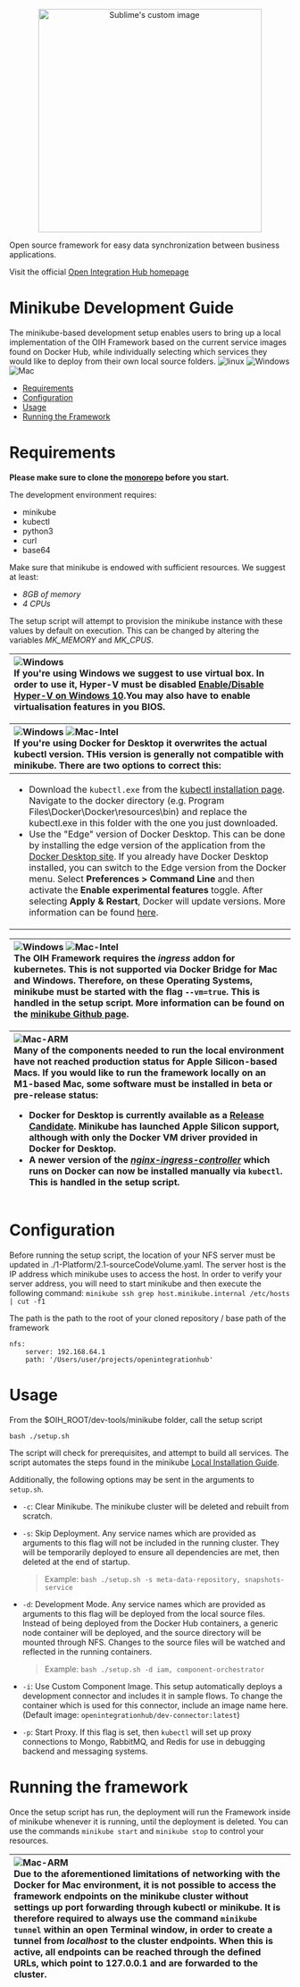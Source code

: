 <p align="center">
  <img src="https://github.com/openintegrationhub/openintegrationhub/blob/master/Assets/medium-oih-einzeilig-zentriert.jpg" alt="Sublime's custom image" width="400"/>
</p>

Open source framework for easy data synchronization between business applications.

Visit the official [Open Integration Hub homepage](https://www.openintegrationhub.org/)

# Minikube Development Guide

The minikube-based development setup enables users to bring up a local implementation of the OIH Framework based on the current service images found on Docker Hub, while individually selecting which services they would like to deploy from their own local source folders.
![linux](https://img.shields.io/badge/Linux-red.svg) ![Windows](https://img.shields.io/badge/Windows-blue.svg) ![Mac](https://img.shields.io/badge/Mac-green.svg)

- [Requirements](#requirements)
- [Configuration](#configuration)
- [Usage](#usage)
- [Running the Framework](#running-the-framework)

# Requirements

**Please make sure to clone the [monorepo](https://github.com/openintegrationhub/openintegrationhub) before you start.**

The development environment requires:

- minikube
- kubectl
- python3
- curl
- base64

Make sure that minikube is endowed with sufficient resources. We suggest at least:

- _8GB of memory_
- _4 CPUs_

The setup script will attempt to provision the minikube instance with these values by default on execution. This can be changed by altering the variables _MK_MEMORY_ and _MK_CPUS_.

| ![Windows](https://img.shields.io/badge/Windows-blue.svg) <br> If you're using Windows we suggest to use virtual box. In order to use it, Hyper-V must be disabled [Enable/Disable Hyper-V on Windows 10](https://docs.microsoft.com/de-de/virtualization/hyper-v-on-windows/quick-start/enable-hyper-v).You may also have to enable virtualisation features in you BIOS. |
| :------------------------------------------------------------------------------------------------------------------------------------------------------------------------------------------------------------------------------------------------------------------------------------------------------------------------------------------------------------------------ |

| ![Windows](https://img.shields.io/badge/Windows-blue.svg) ![Mac-Intel](https://img.shields.io/badge/Mac--Intel-green.svg) <br> If you're using Docker for Desktop it overwrites the actual kubectl version. THis version is generally not compatible with minikube. There are two options to correct this:                                                                                                                                                                                                                                                                                                                                                                                                                                                                                                                                                                                                                                         |
| :------------------------------------------------------------------------------------------------------------------------------------------------------------------------------------------------------------------------------------------------------------------------------------------------------------------------------------------------------------------------------------------------------------------------------------------------------------------------------------------------------------------------------------------------------------------------------------------------------------------------------------------------------------------------------------------------------------------------------------------------------------------------------------------------------------------------------------------------------------------------------------------------------------------------------------ |
| <ul><li>Download the `kubectl.exe` from the [kubectl installation page](https://kubernetes.io/docs/tasks/tools/#kubectl). Navigate to the docker directory (e.g. Program Files\Docker\Docker\resources\bin) and replace the kubectl.exe in this folder with the one you just downloaded.</li><li>Use the "Edge" version of Docker Desktop. This can be done by installing the edge version of the application from the [Docker Desktop site](https://docs.docker.com/desktop/). If you already have Docker Desktop installed, you can switch to the Edge version from the Docker menu. Select **Preferences > Command Line** and then activate the **Enable experimental features** toggle. After selecting **Apply & Restart**, Docker will update versions. More information can be found [here](https://docs.docker.com/docker-for-mac/install/#switch-between-stable-and-edge-versions).</li></ul> |

| ![Windows](https://img.shields.io/badge/Windows-blue.svg) ![Mac-Intel](https://img.shields.io/badge/Mac--Intel-green.svg) <br> The OIH Framework requires the _ingress_ addon for kubernetes. This is not supported via Docker Bridge for Mac and Windows. Therefore, on these Operating Systems, minikube must be started with the flag `--vm=true`. This is handled in the setup script. More information can be found on the [minikube Github page](https://github.com/kubernetes/minikube/issues/7332). |
| :--------------------------------------------------------------------------------------------------------------------------------------------------------------------------------------------------------------------------------------------------------------------------------------------------------------------------------------------------------------------------------------------------------------------------------------------------------------------------------------------- |

| ![Mac-ARM](https://img.shields.io/badge/Mac--ARM-yellowgreen.svg) <br> Many of the components needed to run the local environment have not reached production status for Apple Silicon-based Macs. If you would like to run the framework locally on an M1-based Mac, some software must be installed in beta or pre-release status: <ul><li>Docker for Desktop is currently available as a [Release Candidate](https://docs.docker.com/docker-for-mac/apple-m1/). Minikube has launched Apple Silicon support, although with only the Docker VM driver provided in Docker for Desktop.</li><li>A newer version of the [_nginx-ingress-controller_](https://kubernetes.github.io/ingress-nginx/deploy/#docker-for-mac) which runs on Docker can now be installed manually via `kubectl`. This is handled in the setup script.</li> |
| :--------------------------------------------------------------------------------------------------------------------------------------------------------------------------------------------------------------------------------------------------------------------------------------------------------------------------------------------------------------------------------------------------------------------------------------------------------------------------------------------- |

# Configuration

Before running the setup script, the location of your NFS server must be updated in ./1-Platform/2.1-sourceCodeVolume.yaml. The server host is the IP address which minikube uses to access the host. In order to verify your server address, you will need to start minikube and then execute the following command: `minikube ssh grep host.minikube.internal /etc/hosts | cut -f1`

The path is the path to the root of your cloned repository / base path of the framework

```
nfs:
    server: 192.168.64.1
    path: '/Users/user/projects/openintegrationhub'
```

# Usage

From the $OIH_ROOT/dev-tools/minikube folder, call the setup script

```
bash ./setup.sh
```

The script will check for prerequisites, and attempt to build all services. The script automates the steps found in the minikube [Local Installation Guide](../../minikube/README.md#installation).

Additionally, the following options may be sent in the arguments to `setup.sh`.

- `-c`: Clear Minikube. The minikube cluster will be deleted and rebuilt from scratch.

- `-s`: Skip Deployment. Any service names which are provided as arguments to this flag will not be included in the running cluster. They will be temporarily deployed to ensure all dependencies are met, then deleted at the end of startup.

  > Example: `bash ./setup.sh -s meta-data-repository, snapshots-service`

- `-d`: Development Mode. Any service names which are provided as arguments to this flag will be deployed from the local source files. Instead of being deployed from the Docker Hub containers, a generic node container will be deployed, and the source directory will be mounted through NFS. Changes to the source files will be watched and reflected in the running containers.

  > Example: `bash ./setup.sh -d iam, component-orchestrator`

- `-i`: Use Custom Component Image. This setup automatically deploys a development connector and includes it in sample flows. To change the container which is used for this connector, include an image name here. (Default image: `openintegrationhub/dev-connector:latest`)

- `-p`: Start Proxy. If this flag is set, then `kubectl` will set up proxy connections to Mongo, RabbitMQ, and Redis for use in debugging backend and messaging systems.

# Running the framework

Once the setup script has run, the deployment will run the Framework inside of minikube whenever it is running, until the deployment is deleted. You can use the commands `minikube start` and `minikube stop` to control your resources.

| ![Mac-ARM](https://img.shields.io/badge/Mac--ARM-yellowgreen.svg) <br> Due to the aforementioned limitations of networking with the Docker for Mac environment, it is not possible to access the framework endpoints on the minikube cluster without settings up port forwarding through kubectl or minikube. It is therefore required to always use the command `minikube tunnel` within an open Terminal window, in order to create a tunnel from _localhost_ to the cluster endpoints. When this is active, all endpoints can be reached through the defined URLs, which point to 127.0.0.1 and are forwarded to the cluster.|
| :--------------------------------------------------------------------------------------------------------------------------------------------------------------------------------------------------------------------------------------------------------------------------------------------------------------------------------------------------------------------------------------------------------------------------------------------------------------------------------------------- |